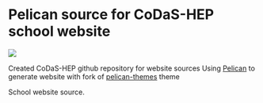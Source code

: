 # Pelican source for CoDaS-HEP school website 

![](https://travis-ci.org/codas-hep/codas-hep.github.io-source.svg?branch=master)

Created CoDaS-HEP github repository for website sources
Using [Pelican](http://getpelican.com/) to generate website with fork of [pelican-themes](https://github.com/getpelican/pelican-themes) theme

School website source.

